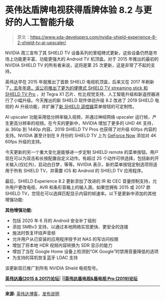 # 英伟达盾牌电视获得盾牌体验 8.2 与更好的人工智能升级

> 原文：<https://www.xda-developers.com/nvidia-shield-experience-8-2-shield-tv-ai-upscaler/>

NVIDIA 周三宣布了其 SHIELD TV 设备系列的里程碑式更新，这些设备仍然是市场上功能更丰富、功能更强大的 Android TV 机顶盒。对于 2015 年推出的最初的 NVIDIA SHIELD TV 的所有者来说，这将是第 25 次更新，这是非常了不起的支持。

英伟达早在 2015 年就推出了首款 SHIELD 电视机顶盒，后来又在 2017 年刷新了[。去年年底，该公司推出了更为](https://www.xda-developers.com/nvidia-unveils-new-shield-with-4k-hdr-streaming-and-nvidia-spot-ai-microphone-peripheral/)[的便携式 SHIELD TV streaming stick 和 SHIELD TV Pro](https://www.xda-developers.com/nvidia-shield-tv-pro-shield-tv-stick-announced/) ，对 Tegra X1 芯片、杜比视觉支持、人工智能升级和新遥控器进行了小幅升级。今天推出的新 SHIELD 软件体验升级 8.2 改进了 2019 SHIELD 电视的 AI 升级功能，并扩展了[新 SHIELD 遥控器](https://www.xda-developers.com/nvidia-shield-tv-remote-available/)菜单按钮的可定制性。

AI upscaler 功能采用低分辨率输入视频，并通过神经网络 upscaler 运行帧，产生更高分辨率的视频。在今天的更新中，NVIDIA 增加了更多的 UHD 4K 支持，从 360p 到 1440p 内容。2019 SHIELD TV Pros 也获得了对升级 60fps 内容的支持。NVIDIA 甚至计划在 9 月份的 SHIELD TV 上为 [GeForce Now](https://www.xda-developers.com/tag/nvidia-geforcenow/) 添加对 4K 60fps 升级的支持。

今天更新的另一个重大变化是能够进一步定制 SHIELD remote 的菜单按钮。用户现在可以为双击和长按配置自定义动作。有超过 25 个动作可供选择，包括新的开关输入(仅红外)，启动白日梦，等等。NVIDIA 表示，新的菜单按钮定制选项将适用于所有 SHIELD TV，并需要 iOS 和 Android 的 SHIELD TV 应用程序。

最后，SHIELD Experience 8.2 更新添加了改进的 IR 和 CEC 音量控制支持，允许用户更改电视、AVR 和条形音箱上的输入源。如果您拥有 2015 或 2017 款 SHIELD TV，您现在可以选择匹配显示内容的帧速率。以下是更新中添加的其他增强功能:

**其他增强功能:**

*   包括 2020 年 6 月的 Android 安全补丁级别
*   添加 SMBv3 支持，以通过本地网络实现更快、更安全的连接
*   施法时恢复环绕声音频
*   允许用户从已安装的应用程序授予对 NAS 的写访问权限
*   增加了将本地 HDR 视频内容转换为 SDR 显示的能力
*   增加了当在 Google Home 设备上检测到“OK Google”时禁用音量降低的选项
*   为支持的耳机恢复蓝牙 LDAC 支持

该更新现已推广到所有 NVIDIA Shield 电视型号。

**[英伟达盾(2015 & 2017)论坛](https://forum.xda-developers.com/shield-tv)**| |**|[英伟达盾电视&盾电视 Pro (2019)论坛](https://forum.xda-developers.com/shield-tv-pro)**

* * *

**来源:** [英伟达博客](https://blogs.nvidia.com/blog/2020/08/26/shield-upgrade-25/)，[发布说明](https://www.nvidia.com/en-us/shield/software-update/)